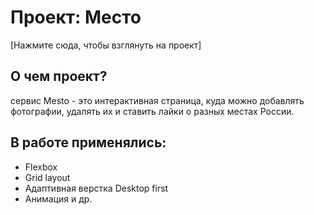 # Проект: Место
[Нажмите сюда, чтобы взглянуть на проект]

## О чем проект? 
сервис Mesto - это интерактивная страница, куда можно добавлять фотографии, удалять их и ставить лайки о разных местах России.

## В работе применялись:
- Flexbox
- Grid layout
- Адаптивная верстка Desktop first
- Анимация и др.
